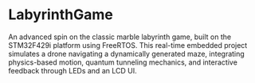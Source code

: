 # LabyrinthGame
An advanced spin on the classic marble labyrinth game, built on the STM32F429i platform using FreeRTOS. This real-time embedded project simulates a drone navigating a dynamically generated maze, integrating physics-based motion, quantum tunneling mechanics, and interactive feedback through LEDs and an LCD UI.
